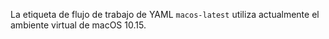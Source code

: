 La etiqueta de flujo de trabajo de YAML <code>macos-latest</code> utiliza actualmente el ambiente virtual de macOS 10.15.
